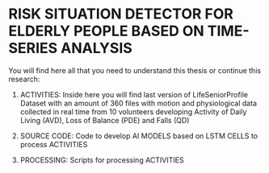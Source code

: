 # RISK SITUATION DETECTOR FOR ELDERLY PEOPLE BASED ON TIME-SERIES ANALYSIS

You will find here all that you need to understand this thesis or continue this research:

1. ACTIVITIES: Inside here you will find last version of LifeSeniorProfile Dataset with an amount of 360 files with motion and physiological data collected in real time from 10 volunteers developing Activity of Daily Living (AVD), Loss of Balance (PDE) and Falls (QD)

2. SOURCE CODE: Code to develop AI MODELS based on LSTM CELLS to process ACTIVITIES

3. PROCESSING: Scripts for processing ACTIVITIES
